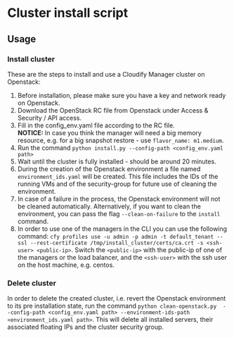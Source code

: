 # Cluster install script

## Usage

### Install cluster
These are the steps to install and use a Cloudify Manager cluster on Openstack:

1. Before installation, please make sure you have a key and network ready on Openstack. 
1. Download the OpenStack RC file from Openstack under Access & Security / API access.
1. Fill in the config_env.yaml file according to the RC file.  
**NOTICE:** In case you think the manager will need a big memory resource, e.g. for a big snapshot restore - use `flavor_name: m1.medium`.  
1. Run the command `python install.py --config-path <config_env.yaml path>`
1. Wait until the cluster is fully installed - should be around 20 minutes. 
1. During the creation of the Openstack environment a file named `environment_ids.yaml` will 
be created. This file includes the IDs of the running VMs and of the security-group for future use of cleaning the environment.  
1. In case of a failure in the process, the Openstack environment will not be cleaned automatically.
Alternatively, if you want to clean the environment, you can pass the flag `--clean-on-failure` to the `install` command.  
1. In order to use one of the managers in the CLI you can use the following command:
`cfy profiles use -u admin -p admin -t default_tenant --ssl --rest-certificate /tmp/install_cluster/certs/ca.crt -s <ssh-user> <public-ip>`.
Switch the `<public-ip>` with the public-ip of one of the managers or the load balancer,
and the `<ssh-user>` with the ssh user on the host machine, e.g. centos.  


### Delete cluster
In order to delete the created cluster, i.e. revert the Openstack environment to 
its pre installation state, run the command `python clean-openstack.py 
--config-path <config_env.yaml path> --environment-ids-path <environment_ids.yaml path>`.
This will delete all installed servers, their associated floating IPs and the cluster security group. 
